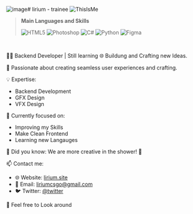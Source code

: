 ![image](https://github.com/lirium-dev/lirium-dev/assets/81167211/c24cac00-0529-43a7-90c8-14fdf02899aa)# lirium - trainee
![ThisIsMe](https://cdn.discordapp.com/attachments/770958267828011038/1160835642499022940/Untitledbanner_2.jpg?ex=65361b70&is=6523a670&hm=c4cdc71b3f0c9d583b8c1af4288a9a650a5d6c9f34ed322822cea4c399067c10&)


> **Main Languages and Skills**
> 
> ![HTML5](https://img.shields.io/badge/HTML-orange)
> ![Photoshop](https://img.shields.io/badge/Photoshop-blue)
> ![C#](https://img.shields.io/badge/CSharp-green)
> ![Python](https://img.shields.io/badge/Python-yellow)
> ![Figma](https://img.shields.io/badge/Figma-red)




</br>

👨‍💻 Backend Developer | Still learning
🌐 Buildung and Crafting new Ideas.

🚀 Passionate about creating seamless user experiences and crafting.

💡 Expertise:
- Backend Development
- GFX Design
- VFX Design

🎯 Currently focused on:
- Improving my Skills
- Make Clean Frontend
- Learning new Langauges

🌟 Did you know: We are more creative in the shower! 🤝

📫 Contact me:
- 🌐 Website: [lirium.site](https://dante.systems)
- 📧 Email: liriumcsgo@gmail.com
- 🐦 Twitter: [@twitter](https://twitter.com/)


🔗 Feel free to Look around


</br>
